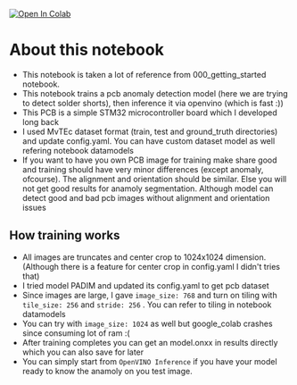 [![Open In Colab](https://colab.research.google.com/assets/colab-badge.svg)](https://colab.research.google.com/github/rkroshan/anomalib_intel/blob/main/notebooks/pcb_anomaly_detection/collab_pcb_anamalib_detection.ipynb)

# About this notebook
- This notebook is taken a lot of reference from 000_getting_started notebook.
- This notebook trains a pcb anomaly detection model (here we are trying to detect solder shorts), then inference it via openvino (which is fast :))
- This PCB is a simple STM32 microcontroller board which I developed long back
- I used MvTEc dataset format (train, test and ground_truth directories) and update config.yaml. You can have custom dataset model as well refering notebook datamodels
- If you want to have you own PCB image for training make share good and training should have very minor differences (except anomaly, ofcourse). The alignment and orientation should be similar. Else you will not get good results for anamoly segmentation. Although model can detect good and bad pcb images without alignment and orientation issues

## How training works
- All images are truncates and center crop to 1024x1024 dimension. (Although there is a feature for center crop in config.yaml I didn't tries that)
- I tried model PADIM and updated its config.yaml to get pcb dataset
- Since images are large, I gave `image_size: 768` and turn on tiling with `tile_size: 256` and `stride: 256` . You can refer to tiling in notebook datamodels
- You can try with `image_size: 1024` as well but google_colab crashes since consuming lot of ram :(
- After training completes you can get an model.onxx in results directly which you can also save for later
- You can simply start from `OpenVINO Inference` if you have your model ready to know the anamoly on you test image.